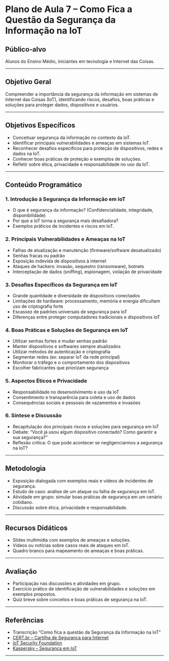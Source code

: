 # Plano de Aula 7 – Como Fica a Questão da Segurança da Informação na IoT

## Público-alvo
Alunos do Ensino Médio, iniciantes em tecnologia e Internet das Coisas.

---

## Objetivo Geral
Compreender a importância da segurança da informação em sistemas de Internet das Coisas (IoT), identificando riscos, desafios, boas práticas e soluções para proteger dados, dispositivos e usuários.

---

## Objetivos Específicos
- Conceituar segurança da informação no contexto da IoT.
- Identificar principais vulnerabilidades e ameaças em sistemas IoT.
- Reconhecer desafios específicos para proteção de dispositivos, redes e dados na IoT.
- Conhecer boas práticas de proteção e exemplos de soluções.
- Refletir sobre ética, privacidade e responsabilidade no uso da IoT.

---

## Conteúdo Programático

### 1. Introdução à Segurança da Informação em IoT
- O que é segurança da informação? (Confidencialidade, integridade, disponibilidade)
- Por que a IoT torna a segurança mais desafiadora?
- Exemplos práticos de incidentes e riscos em IoT.

### 2. Principais Vulnerabilidades e Ameaças na IoT
- Falhas de atualização e manutenção (firmware/software desatualizado)
- Senhas fracas ou padrão
- Exposição indevida de dispositivos à internet
- Ataques de hackers: invasão, sequestro (ransomware), botnets
- Interceptação de dados (sniffing), espionagem, violação de privacidade

### 3. Desafios Específicos da Segurança em IoT
- Grande quantidade e diversidade de dispositivos conectados
- Limitações de hardware: processamento, memória e energia dificultam uso de criptografia forte
- Escassez de padrões universais de segurança para IoT
- Diferenças entre proteger computadores tradicionais e dispositivos IoT

### 4. Boas Práticas e Soluções de Segurança em IoT
- Utilizar senhas fortes e mudar senhas padrão
- Manter dispositivos e softwares sempre atualizados
- Utilizar métodos de autenticação e criptografia
- Segmentar redes (ex: separar IoT da rede principal)
- Monitorar o tráfego e o comportamento dos dispositivos
- Escolher fabricantes que priorizam segurança

### 5. Aspectos Éticos e Privacidade
- Responsabilidade no desenvolvimento e uso da IoT
- Consentimento e transparência para coleta e uso de dados
- Consequências sociais e pessoais de vazamentos e invasões

### 6. Síntese e Discussão
- Recapitulação dos principais riscos e soluções para segurança em IoT
- Debate: “Você já usou algum dispositivo conectado? Como garantir a sua segurança?”
- Reflexão crítica: O que pode acontecer se negligenciarmos a segurança na IoT?

---

## Metodologia
- Exposição dialogada com exemplos reais e vídeos de incidentes de segurança.
- Estudo de caso: análise de um ataque ou falha de segurança em IoT.
- Atividade em grupo: simular boas práticas de segurança em um cenário cotidiano.
- Discussão sobre ética, privacidade e responsabilidade.

---

## Recursos Didáticos
- Slides multimídia com exemplos de ameaças e soluções.
- Vídeos ou notícias sobre casos reais de ataques em IoT.
- Quadro branco para mapeamento de ameaças e boas práticas.

---

## Avaliação
- Participação nas discussões e atividades em grupo.
- Exercício prático de identificação de vulnerabilidades e soluções em exemplos propostos.
- Quiz breve sobre conceitos e boas práticas de segurança na IoT.

---

## Referências
- Transcrição “Como fica a questão da Segurança da Informação na IoT”
- [CERT.br – Cartilha de Segurança para Internet](https://cartilha.cert.br/)
- [IoT Security Foundation](https://www.iotsecurityfoundation.org/)
- [Kaspersky – Segurança em IoT](https://www.kaspersky.com.br/resource-center/definitions/what-is-iot-security)

---